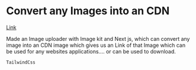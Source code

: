 # Convert any Images into an CDN 

[Link]('https://cdn-uploader.vercel.app')

Made an Image uploader with Image kit and Next js, which can convert any image into an CDN image which gives us an Link of that Image which can be used for any websites applications.... or can be used to download.

`TailwindCss`